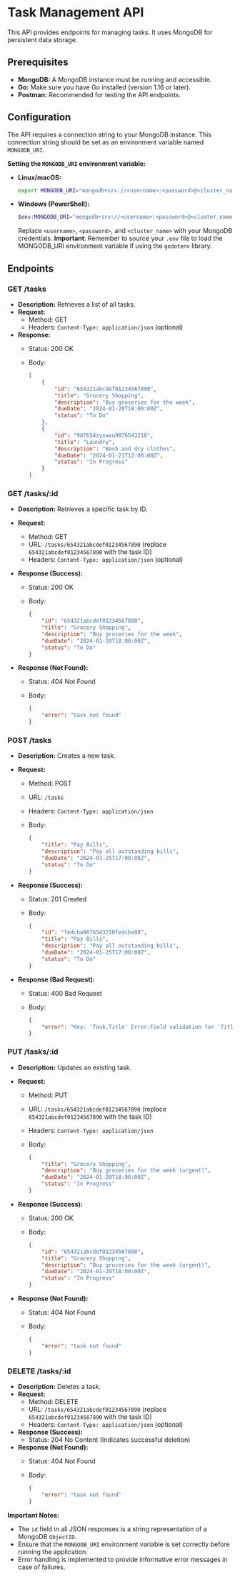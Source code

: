 # Task Management API

This API provides endpoints for managing tasks. It uses MongoDB for persistent data storage.

## Prerequisites

*   **MongoDB:** A MongoDB instance must be running and accessible.
*   **Go:** Make sure you have Go installed (version 1.16 or later).
*   **Postman:** Recommended for testing the API endpoints.

## Configuration

The API requires a connection string to your MongoDB instance. This connection string should be set as an environment variable named `MONGODB_URI`.

**Setting the `MONGODB_URI` environment variable:**

*   **Linux/macOS:**

    ```bash
    export MONGODB_URI="mongodb+srv://<username>:<password>@<cluster_name>.mongodb.net/?retryWrites=true&w=majority"
    ```

*   **Windows (PowerShell):**

    ```powershell
    $env:MONGODB_URI="mongodb+srv://<username>:<password>@<cluster_name>.mongodb.net/?retryWrites=true&w=majority"
    ```

    Replace `<username>`, `<password>`, and `<cluster_name>` with your MongoDB credentials.
    **Important**: Remember to source your `.env` file to load the MONGODB_URI environment variable if using the `godotenv` library.

## Endpoints

### GET /tasks

*   **Description:** Retrieves a list of all tasks.
*   **Request:**
    *   Method: GET
    *   Headers: `Content-Type: application/json` (optional)
*   **Response:**
    *   Status: 200 OK
    *   Body:

        ```json
        [
            {
                "id": "654321abcdef01234567890",
                "title": "Grocery Shopping",
                "description": "Buy groceries for the week",
                "dueDate": "2024-01-20T18:00:00Z",
                "status": "To Do"
            },
            {
                "id": "987654zyxwvu9876543210",
                "title": "Laundry",
                "description": "Wash and dry clothes",
                "dueDate": "2024-01-21T12:00:00Z",
                "status": "In Progress"
            }
        ]
        ```

### GET /tasks/:id

*   **Description:** Retrieves a specific task by ID.
*   **Request:**
    *   Method: GET
    *   URL: `/tasks/654321abcdef01234567890` (replace `654321abcdef01234567890` with the task ID)
    *   Headers: `Content-Type: application/json` (optional)
*   **Response (Success):**
    *   Status: 200 OK
    *   Body:

        ```json
        {
            "id": "654321abcdef01234567890",
            "title": "Grocery Shopping",
            "description": "Buy groceries for the week",
            "dueDate": "2024-01-20T18:00:00Z",
            "status": "To Do"
        }
        ```

*   **Response (Not Found):**
    *   Status: 404 Not Found
    *   Body:

        ```json
        {
            "error": "task not found"
        }
        ```

### POST /tasks

*   **Description:** Creates a new task.
*   **Request:**
    *   Method: POST
    *   URL: `/tasks`
    *   Headers: `Content-Type: application/json`
    *   Body:

        ```json
        {
            "title": "Pay Bills",
            "description": "Pay all outstanding bills",
            "dueDate": "2024-01-25T17:00:00Z",
            "status": "To Do"
        }
        ```

*   **Response (Success):**
    *   Status: 201 Created
    *   Body:

        ```json
        {
            "id": "fedcba9876543210fedcba98",
            "title": "Pay Bills",
            "description": "Pay all outstanding bills",
            "dueDate": "2024-01-25T17:00:00Z",
            "status": "To Do"
        }
        ```

*   **Response (Bad Request):**
    *   Status: 400 Bad Request
    *   Body:

        ```json
        {
            "error": "Key: 'Task.Title' Error:Field validation for 'Title' failed on the 'required' tag"
        }
        ```

### PUT /tasks/:id

*   **Description:** Updates an existing task.
*   **Request:**
    *   Method: PUT
    *   URL: `/tasks/654321abcdef01234567890` (replace `654321abcdef01234567890` with the task ID)
    *   Headers: `Content-Type: application/json`
    *   Body:

        ```json
        {
            "title": "Grocery Shopping",
            "description": "Buy groceries for the week (urgent)",
            "dueDate": "2024-01-20T18:00:00Z",
            "status": "In Progress"
        }
        ```

*   **Response (Success):**
    *   Status: 200 OK
    *   Body:

        ```json
        {
            "id": "654321abcdef01234567890",
            "title": "Grocery Shopping",
            "description": "Buy groceries for the week (urgent)",
            "dueDate": "2024-01-20T18:00:00Z",
            "status": "In Progress"
        }
        ```

*   **Response (Not Found):**
    *   Status: 404 Not Found
    *   Body:

        ```json
        {
            "error": "task not found"
        }
        ```

### DELETE /tasks/:id

*   **Description:** Deletes a task.
*   **Request:**
    *   Method: DELETE
    *   URL: `/tasks/654321abcdef01234567890` (replace `654321abcdef01234567890` with the task ID)
    *   Headers: `Content-Type: application/json` (optional)
*   **Response (Success):**
    *   Status: 204 No Content  (Indicates successful deletion)
*   **Response (Not Found):**
    *   Status: 404 Not Found
    *   Body:

        ```json
        {
            "error": "task not found"
        }
        ```

**Important Notes:**

*   The `id` field in all JSON responses is a string representation of a MongoDB `ObjectID`.
*   Ensure that the `MONGODB_URI` environment variable is set correctly before running the application.
*   Error handling is implemented to provide informative error messages in case of failures.
